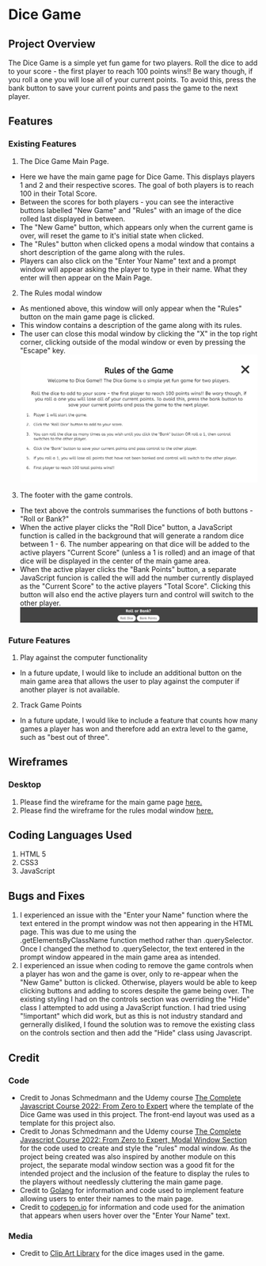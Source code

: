 # Dice Game

## Project Overview

The Dice Game is a simple yet fun game for two players. Roll the dice to add to your score - the first player to reach 100 points wins!! Be wary though, if you roll a one you will lose all of your current points. To avoid this, press the bank button to save your current points and pass the game to the next player.

## Features

### Existing Features

1. The Dice Game Main Page. 
- Here we have the main game page for Dice Game. This displays players 1 and 2 and their respective scores. The goal of both players is to reach 100 in their Total Score.
- Between the scores for both players - you can see the interactive buttons labelled "New Game" and "Rules" with an image of the dice rolled last displayed in between.
- The "New Game" button, which appears only when the current game is over, will reset the game to it's initial state when clicked.
- The "Rules" button when clicked opens a modal window that contains a short description of the game along with the rules.
- Players can also click on the "Enter Your Name" text and a prompt window will appear asking the player to type in their name. What they enter will then appear on the Main Page.

2. The Rules modal window
- As mentioned above, this window will only appear when the "Rules" button on the main game page is clicked.
- This window contains a description of the game along with its rules.
- The user can close this modal window by clicking the "X" in the top right corner, clicking outside of the modal window or even by pressing the "Escape" key.
![Rules Modal Screenshot](assets/screenshots/rules-modal.png)

3. The footer with the game controls.
- The text above the controls summarises the functions of both buttons - "Roll or Bank?"
- When the active player clicks the "Roll Dice" button, a JavaScript function is called in the background that will generate a random dice between 1 - 6. The number appearing on that dice will be added to the active players "Current Score" (unless a 1 is rolled) and an image of that dice will be displayed in the center of the main game area.
- When the active player clicks the "Bank Points" button, a separate JavaScript funcion is called the will add the number currently displayed as the "Current Score" to the active players "Total Score". Clicking this button will also end the active players turn and control will switch to the other player.
![Footer Controls Screenshot](assets/screenshots/controls-footer.png)

### Future Features

1. Play against the computer functionality
- In a future update, I would like to include an additional button on the main game area that allows the user to play against the computer if another player is not available.
2. Track Game Points
- In a future update, I would like to include a feature that counts how many games a player has won and therefore add an extra level to the game, such as "best out of three".

## Wireframes

### Desktop
1. Please find the wireframe for the main game page [here.](assets/wireframes/desktop/main-page.png)
2. Please find the wireframe for the rules modal window [here.](assets/wireframes/desktop/rules-modal.png)

## Coding Languages Used

1. HTML 5
2. CSS3
3. JavaScript

## Bugs and Fixes

1. I experienced an issue with the "Enter your Name" function where the text entered in the prompt window was not then appearing in the HTML page. This was due to me using the    
.getElementsByClassName function method rather than .querySelector. Once I changed the method to 
.querySelector, the text entered in the prompt window appeared in the main game area as intended.
2. I experienced an issue when coding to remove the game controls when a player has won and the game is over, only to re-appear when the "New Game" button is clicked. Otherwise, players would be able to keep clicking buttons and adding to scores despite the game being over. The existing styling I had on the controls section was overriding the "Hide" class I attempted to add using a JavaScript function. I had tried using "!important" which did work, but as this is not industry standard and gernerally disliked, I found the solution was to remove the existing class on the controls section and then add the "Hide" class using Javascript.

## Credit

### Code
- Credit to Jonas Schmedmann and the Udemy course [The Complete Javascript Course 2022: 
From Zero to Expert](https://www.udemy.com/course/the-complete-javascript-course/learn/lecture/22648433#questions) where the template of the Dice Game was used in this project. The front-end layout was used as a template for this project also.
- Credit to Jonas Schmedmann and the Udemy course [The Complete Javascript Course 2022: 
From Zero to Expert, Modal Window Section](https://www.udemy.com/course/the-complete-javascript-course/learn/lecture/22648433#questions) for the code used to create and style the "rules" modal window. As the project being created was also inspired by another module on this project, the separate modal window section was a good fit for the intended project and the inclusion of the feature to display the rules to the players without needlessly cluttering the main game page.
- Credit to [Golang](https://www.golangprograms.com/example-to-take-user-input-and-display-on-screen-using-javascript.html) for information and code used to implement feature allowing users to enter their names to the main page.
- Credit to [codepen.io](https://codepen.io/LukeAskew/pen/gabgom) for information and code used for the animation that appears when users hover over the "Enter Your Name" text.

### Media

- Credit to [Clip Art Library](http://clipart-library.com/) for the dice images used in the game.
